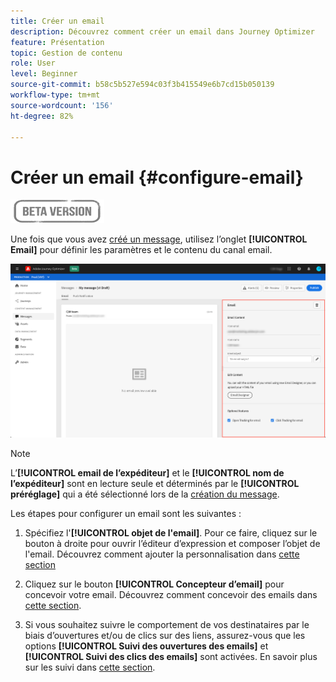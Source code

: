 ```yaml
---
title: Créer un email
description: Découvrez comment créer un email dans Journey Optimizer
feature: Présentation
topic: Gestion de contenu
role: User
level: Beginner
source-git-commit: b58c5b527e594c03f3b415549e6b7cd15b050139
workflow-type: tm+mt
source-wordcount: '156'
ht-degree: 82%

---
```


# Créer un email {#configure-email}

![](assets/do-not-localize/badge.png)

Une fois que vous avez [créé un message](create-message.md), utilisez l’onglet **[!UICONTROL Email]** pour définir les paramètres et le contenu du canal email.

![](assets/emails-configuration.png)

>[!NOTE]
>
>L’**[!UICONTROL email de l’expéditeur]** et le **[!UICONTROL nom de l’expéditeur]** sont en lecture seule et déterminés par le **[!UICONTROL préréglage]** qui a été sélectionné lors de la [création du message](create-message.md).

Les étapes pour configurer un email sont les suivantes :

1. Spécifiez l&#39;**[!UICONTROL objet de l&#39;email]**. Pour ce faire, cliquez sur le bouton à droite pour ouvrir l’éditeur d’expression et composer l’objet de l&#39;email. Découvrez comment ajouter la personnalisation dans [cette section](personalization/personalization-aeras.md)

1. Cliquez sur le bouton **[!UICONTROL Concepteur d’email]** pour concevoir votre email. Découvrez comment concevoir des emails dans [cette section](design-emails.md).

1. Si vous souhaitez suivre le comportement de vos destinataires par le biais d’ouvertures et/ou de clics sur des liens, assurez-vous que les options **[!UICONTROL Suivi des ouvertures des emails]** et **[!UICONTROL Suivi des clics des emails]** sont activées. En savoir plus sur les suivi dans [cette section](message-tracking.md).
